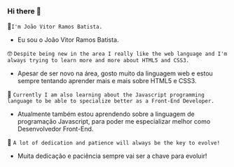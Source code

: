 ### Hi there 👋
🖖`I'm João Vitor Ramos Batista.`
  - Eu sou o João Vitor Ramos Batista.

🤓 `Despite being new in the area I really like the web language and I'm always trying to learn more and more about HTML5 and CSS3.`
  - Apesar de ser novo na área, gosto muito da linguagem web e estou sempre tentando aprender mais e mais sobre HTML5 e CSS3.

👀 `Currently I am also learning about the Javascript programming language to be able to specialize better as a Front-End Developer.`
  - Atualmente também estou aprendendo sobre a linguagem de programação Javascript, para poder me especializar melhor como Desenvolvedor Front-End.

🧠 `A lot of dedication and patience will always be the key to evolve!`
  - Muita dedicação e paciência sempre vai ser a chave para evoluir!

